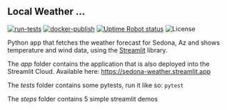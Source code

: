 ## Local Weather ...


[![run-tests](https://github.com/wolfpaulus/wordgame/actions/workflows/python-test.yml/badge.svg)](https://github.com/wolfpaulus/weather_ui/actions/workflows/python-test.yml)
[![docker-publish](https://github.com/wolfpaulus/weather_ui/actions/workflows/docker-publish.yml/badge.svg)](https://github.com/wolfpaulus/weather_ui/actions/workflows/docker-publish.yml)
[![Uptime Robot status](https://img.shields.io/uptimerobot/status/u221350-c5bfe1afc720f0673fe6d0e2)](https://weather.erau.cloud)
![License](https://img.shields.io/badge/License-MIT-green.svg)


Python app that fetches the weather forecast for Sedona, Az and shows temperature and wind data, using the [Streamlit](https://streamlit.io) library.

The *app* folder contains the application that is also deployed into the Streamlit Cloud. Available here:
https://sedona-weather.streamlit.app

The *tests* folder contains some pytests, run it like so:
`pytest`

The *steps* folder contains 5 simple streamlit demos
